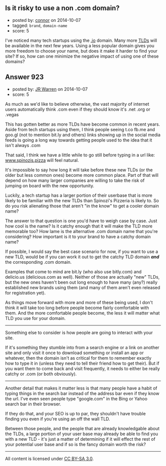 ## Is it risky to use a non .com domain?

- posted by: [connor](https://stackexchange.com/users/392995/connor) on 2014-10-07
- tagged: `brand`, `domain-name`
- score: 5

I've noticed many tech startups using the [.io][1] domain. Many more [TLDs][2] will be available in the next few years. Using a less popular domain gives you more freedom to choose your name, but does it make it harder to find your site? If so, how can one minimize the negative impact of using one of these domains?


  [1]: http://www.nic.io/
  [2]: http://newgtlds.icann.org/en/program-status/delegated-strings


## Answer 923

- posted by: [JR Warren](https://stackexchange.com/users/1866317/jr-warren) on 2014-10-07
- score: 5

As much as we'd like to believe otherwise, the vast majority of internet users automatically think .com even if they should know it's .net .org or .vegas

This has gotten better as more TLDs have become common in recent years.  Aside from tech startups using them,  I think people seeing t.co fb.me and goo.gl  (not to mention bit.ly and others) links showing up in the social media feeds is going a long way towards getting people used to the idea that it isn't always .com

That said, I think we have a little while to go still before typing in a url like: www.spinozis.pizza will feel natural.

It's impossible to say how long it will take before these new TLDs (or the older but less common ones) become more common place. Part of that will depend on how many larger companies are willing to take the risk of jumping on board with the new opportunity.

Luckily, a tech startup has a larger portion of their userbase that is more likely to be familiar with the new TLDs than Spinozi's Pizzeria is likely to. So do you risk alienating those that aren't "in the know" to get a cooler domain name?

The answer to that question is one you'd have to weigh case by case. Just how cool is the name? Is it catchy enough that it will make the TLD more memorable too? How lame is the alternative .com domain name that you're considering?  How important is it to your brand to have a catchy domain name?

If possible, I would say the best case scenario for now, if you want to use a new TLD, would be if you can work it out to get the catchy TLD domain ***and*** the corresponding .com domain.

Examples that come to mind are bit.ly (who also use bitly.com) and delicio.us (delicious.com as well).  Neither of those are actually "new" TLDs, but the new ones haven't been out long enough to have many (any?) really established new brands using them (and many of them aren't even released for registration yet).

As things move forward with more and more of these being used, I don't think it will take too long before people become fairly comfortable with them. And the more comfortable people become, the less it will matter what TLD you use for your domain.

---

Something else to consider is how people are going to interact with your site.

If it's something they stumble into from a search engine or a link on another site and only visit it once to download something or install an app or whatever, then the domain isn't as critical for them to remember exactly how to type it in (unless they need to tell their friend how to get their).  But if you want them to come back and visit frequently, it needs to either be really catchy or .com (or both obviously).

---

Another detail that makes it matter less is that many people have a habit of typing things in the search bar instead of the address bar even if they know the url.  I've even seen people type "google.com" in the Bing or Yahoo search bar in their browser.

If they do that, and your SEO is up to par, they shouldn't have trouble finding you even if you're using an off the wall TLD. 

Between those people, and the people that are already knowledgable about the TLDs, a large portion of your user base may already be able to find you with a new TLD - it's just a matter of determining if it will effect the rest of your potential user base and if so is the fancy domain worth the risk?



---

All content is licensed under [CC BY-SA 3.0](https://creativecommons.org/licenses/by-sa/3.0/).
